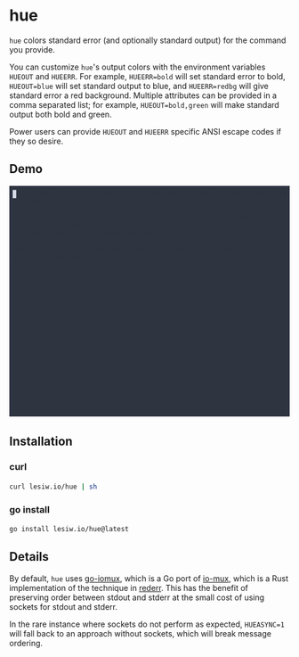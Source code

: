 # hue

`hue` colors standard error (and optionally standard output) for the command you
provide.

You can customize `hue`'s output colors with the environment variables `HUEOUT`
and `HUEERR`. For example, `HUEERR=bold` will set standard error to bold,
`HUEOUT=blue` will set standard output to blue, and `HUEERR=redbg` will give
standard error a red background. Multiple attributes can be provided in a comma
separated list; for example, `HUEOUT=bold,green` will make standard output both
bold and green.

Power users can provide `HUEOUT` and `HUEERR` specific ANSI escape codes if they
so desire.

## Demo

![lesiw.io/hue animated demo](./demo.gif)

## Installation

### curl

```sh
curl lesiw.io/hue | sh
```

### go install

```sh
go install lesiw.io/hue@latest
```

## Details

By default, `hue` uses [go-iomux](https://github.com/Netflix/go-iomux), which is
a Go port of [io-mux](https://github.com/joshtriplett/io-mux), which is a Rust
implementation of the technique in
[rederr](https://github.com/poettering/rederr). This has the benefit of
preserving order between stdout and stderr at the small cost of using sockets
for stdout and stderr.

In the rare instance where sockets do not perform as expected, `HUEASYNC=1` will
fall back to an approach without sockets, which will break message ordering.
